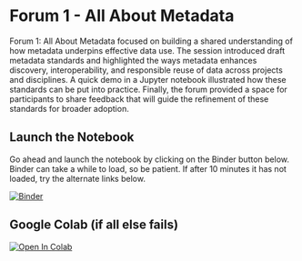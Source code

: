 # Forum 1 - All About Metadata

Forum 1: All About Metadata focused on building a shared understanding of how metadata underpins effective data use. The session introduced draft metadata standards and highlighted the ways metadata enhances discovery, interoperability, and responsible reuse of data across projects and disciplines. A quick demo in a Jupyter notebook illustrated how these standards can be put into practice. Finally, the forum provided a space for participants to share feedback that will guide the refinement of these standards for broader adoption. 

## Launch the Notebook

Go ahead and launch the notebook by clicking on the Binder button below.  Binder can take a while to load, so be patient.  If after 10 minutes it has not loaded, try the alternate links below.

[![Binder](https://mybinder.org/badge_logo.svg)](https://mybinder.org/v2/gh/jmote-noaa/Data-Forums/main?filepath=notebooks/Forum1.ipynb)

## Google Colab (if all else fails)

<a href="https://colab.research.google.com/github/jmote-noaa/Data-Forums/blob/main/notebooks/Forum1.ipynb" target="_blank">
  <img src="https://colab.research.google.com/assets/colab-badge.svg" alt="Open In Colab"/>
</a>
